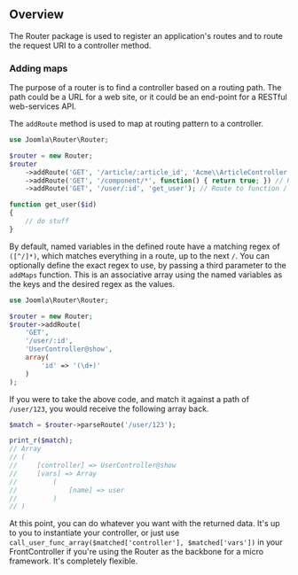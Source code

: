 ## Overview

The Router package is used to register an application's routes and to route the request URI to a controller method.

### Adding maps

The purpose of a router is to find a controller based on a routing path. The path could be a URL for a web site, or it could be an
end-point for a RESTful web-services API.

The `addRoute` method is used to map at routing pattern to a controller.

```php
use Joomla\Router\Router;

$router = new Router;
$router
    ->addRoute('GET', '/article/:article_id', 'Acme\\ArticleController') // Route to Controller
	->addRoute('GET', '/component/*', function() { return true; }) // Route to Closure
	->addRoute('GET', '/user/:id', 'get_user'); // Route to function / callable

function get_user($id)
{
    // do stuff
}
```

By default, named variables in the defined route have a matching regex of `([^/]*)`, which matches everything in a route, up to the next `/`.
You can optionally define the exact regex to use, by passing a third parameter to the `addMaps` function. This is an associative array using
the named variables as the keys and the desired regex as the values.

```php
use Joomla\Router\Router;

$router = new Router;
$router->addRoute(
    'GET',
    '/user/:id',
    'UserController@show',
    array(
        'id' => '(\d+)'
    )
);
```

If you were to take the above code, and match it against a path of `/user/123`, you would receive the following array back.

```php
$match = $router->parseRoute('/user/123');

print_r($match);
// Array
// (
//     [controller] => UserController@show
//     [vars] => Array
//         (
//             [name] => user
//         )
// )
```

At this point, you can do whatever you want with the returned data. It's up to you to instantiate your controller, or just use
`call_user_func_array($matched['controller'], $matched['vars'])` in your FrontController if you're using the Router as the backbone
for a micro framework. It's completely flexible.
